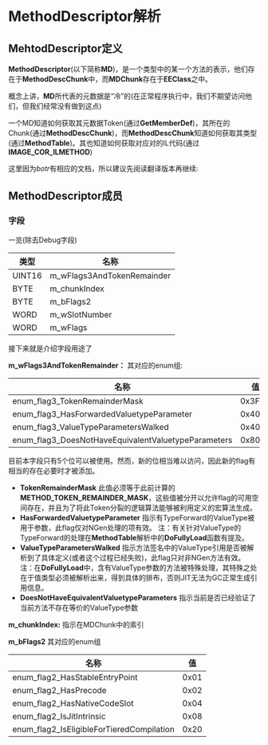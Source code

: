 # MethodDescriptor解析
## MehtodDescriptor定义
**MethodDescriptor**(以下简称**MD**)，是一个类型中的某一个方法的表示，他们存在于**MethodDescChunk**中，而**MDChunk**存在于**EEClass**之中。

概念上讲，**MD**所代表的元数据是“冷”的(在正常程序执行中，我们不期望访问他们，但我们经常没有做到这点)

一个MD知道如何获取其元数据Token(通过**GetMemberDef**)，其所在的Chunk(通过**MethodDescChunk**)，而**MethodDescChunk**知道如何获取其类型(通过**MethodTable**)。其也知道如何获取对应对的IL代码(通过**IMAGE_COR_ILMETHOD**)

这里因为*botr*有相应的文档，所以建议先阅读翻译版本再继续: 






## MethodDescriptor成员
### 字段
一览(除去Debug字段)

| 类型 | 名称 |
| ---- | ---- |
| UINT16 | m_wFlags3AndTokenRemainder |
| BYTE | m_chunkIndex |
| BYTE | m_bFlags2 |
| WORD | m_wSlotNumber |
| WORD | m_wFlags |

接下来就是介绍字段用途了

**m_wFlags3AndTokenRemainder：**
其对应的enum组:

| 名称 | 值 |
| ---- | ---- |
| enum_flag3_TokenRemainderMask | 0x3FFF | 
| enum_flag3_HasForwardedValuetypeParameter | 0x4000 |
| enum_flag3_ValueTypeParametersWalked | 0x4000 |
| enum_flag3_DoesNotHaveEquivalentValuetypeParameters | 0x8000 |

目前本字段只有5个位可以被使用。然而，新的位相当难以访问，因此新的flag有相当的存在必要时才被添加。

* **TokenRemainderMask**
此值必须等于此前计算的**METHOD_TOKEN_REMAINDER_MASK**，这些值被分开以允许flag的可用空间存在，并且为了将此Token分裂的逻辑算法能够被利用定义的宏算法生成。
* **HasForwardedValuetypeParameter**
指示有TypeForward的ValueType被用于参数，此flag仅对NGen处理的项有效。
注：有关针对ValueType的TypeForward的处理在**MethodTable**解析中的**DoFullyLoad**函数有提及。
* **ValueTypeParametersWalked**
指示方法签名中的ValueType引用是否被解析到了具体定义(或者这个过程已经失败)，此flag只对非NGen方法有效。
注：在**DoFullyLoad**中，含有ValueType参数的方法被特殊处理，其特殊之处在于值类型必须被解析出来，得到具体的排布，否则JIT无法为GC正常生成引用信息。
* **DoesNotHaveEquivalentValuetypeParameters**
指示当前是否已经验证了当前方法不存在等价的ValueType参数

**m_chunkIndex:**
指示在MDChunk中的索引

**m_bFlags2**
其对应的enum组

| 名称 | 值 |
| ---- | ---- |
| enum_flag2_HasStableEntryPoint | 0x01 | 
| enum_flag2_HasPrecode | 0x02 |
| enum_flag2_HasNativeCodeSlot | 0x04 |
| enum_flag2_IsJitIntrinsic | 0x08 |
| enum_flag2_IsEligibleForTieredCompilation | 0x20 |

